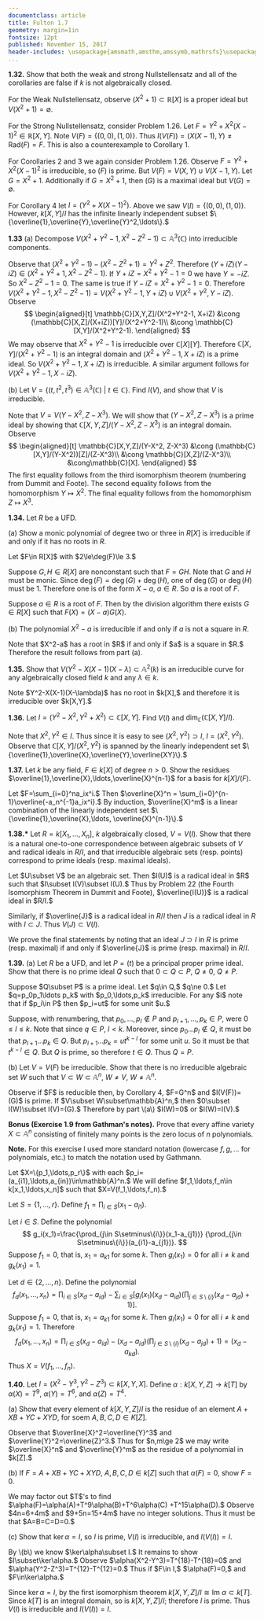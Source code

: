 ```yaml
---
documentclass: article
title: Fulton 1.7
geometry: margin=1in
fontsize: 12pt
published: November 15, 2017
header-includes: \usepackage{amsmath,amsthm,amssymb,mathrsfs}\usepackage[all]{xy}
...
```


**1.32.** Show that both the weak and strong Nullstellensatz and all of the
corollaries are false if $k$ is not algebraically closed.

For the Weak Nullstellensatz, observe $(X^2+1)\subset\mathbb{R}[X]$ is a proper ideal
but $V(X^2+1)=\emptyset.$

For the Strong Nullstellensatz, consider Problem 1.26. Let
$F=Y^2+X^2(X-1)^2\in\mathbb{R}[X,Y].$ Note $V(F)=\{(0,0),(1,0)\}.$ Thus
$I(V(F))=(X(X-1), Y)\ne\text{Rad}{(F)}=F.$ This is also a counterexample to Corollary
1.

For Corollaries 2 and 3 we again consider Problem 1.26. Observe $F=Y^2+X^2(X-1)^2$ is
irreducible, so $(F)$ is prime. But $V(F)=V(X, Y)\cup V(X-1,Y).$ Let $G=X^2+1.$
Additionally if $G=X^2+1,$ then $(G)$ is a maximal ideal but $V(G)=\emptyset.$

For Corollary 4 let $I=(Y^2+X(X-1)^2).$ Above we saw $V(I)=\{(0,0),(1,0)\}.$
However, $k[X,Y]/I$ has the infinite linearly independent subset
$\{\overline{1},\overline{Y},\overline{Y}^2,\ldots\}.$

**1.33** \(a\) Decompose $V(X^2+Y^2-1, X^2-Z^2-1)\subset\mathbb{A}^3(\mathbb{C})$ into
irreducible components.

Observe that $(X^2+Y^2-1) - (X^2-Z^2+1) = Y^2+Z^2.$ Therefore
$(Y+iZ)(Y-iZ)\in (X^2+Y^2+1, X^2-Z^2-1).$ If $Y+iZ=X^2+Y^2-1=0$ we have
$Y=-iZ.$ So $X^2-Z^2-1=0.$ The same is true if $Y-iZ=X^2+Y^2-1=0.$ Therefore
$V(X^2+Y^2-1, X^2-Z^2-1)=V(X^2+Y^2-1, Y+iZ)\cup V(X^2+Y^2, Y-iZ).$ Observe
$$
\begin{aligned}[t]
\mathbb{C}[X,Y,Z]/(X^2+Y^2-1, X+iZ)
&\cong (\mathbb{C}[X,Z]/(X+iZ))[Y]/(X^2+Y^2-1)\\
&\cong \mathbb{C}[X,Y]/(X^2+Y^2-1).
\end{aligned}
$$
We may observe that $X^2+Y^2-1$ is irreducible over $\mathbb{C}[X][Y].$ Therefore
$\mathbb{C}[X,Y]/(X^2+Y^2-1)$ is an integral domain and $(X^2+Y^2-1, X+iZ)$ is a prime
ideal. So $V(X^2+Y^2-1, X+iZ)$ is irreducible. A similar argument follows for
$V(X^2+Y^2-1, X-iZ).$

\(b\) Let $V=\{(t,t^2,t^3)\in\mathbb{A}^3(\mathbb{C}) \ | \ t\in\mathbb{C}\}.$ Find $I(V),$ and show
that $V$ is irreducible.

Note that $V=V(Y-X^2, Z-X^3).$
We will show that $(Y-X^2, Z-X^3)$ is a prime ideal by showing that
$\mathbb{C}[X,Y,Z]/(Y-X^2, Z-X^3)$ is an integral domain. Observe
$$
\begin{aligned}[t]
\mathbb{C}[X,Y,Z]/(Y-X^2, Z-X^3) &\cong (\mathbb{C}[X,Y]/(Y-X^2))[Z]/(Z-X^3)\\
&\cong \mathbb{C}[X,Z]/(Z-X^3)\\
&\cong\mathbb{C}[X].
\end{aligned}
$$
The first equality follows from the third isomorphism theorem (numbering from
Dummit and Foote). The second equality
follows from the homomorphism $Y\mapsto X^2.$ The final equality follows
from the homomorphism $Z\mapsto X^3.$

**1.34.** Let $R$ be a UFD.

\(a\) Show a monic polynomial of degree two or three in $R[X]$ is irreducible if
and only if it has no roots in $R.$

<div class="proof"> Let $F\in R[X]$ with $2\le\deg(F)\le 3.$

Suppose $G,H\in R[X]$
are nonconstant such that $F=GH.$ Note that $G$ and $H$ must be monic.
Since $\deg(F)=\deg(G)+\deg(H),$ one of $\deg(G)$ or $\deg(H)$ must be $1.$
Therefore one is of the form $X-a,$ $a\in R.$ So $a$ is a root
of $F.$

Suppose $a\in R$ is a root of $F.$ Then by the division algorithm there
exists $G\in R[X]$ such that $F(X)=(X-a)G(X).$
</div>

\(b\) The polynomial $X^2-a$ is irreducible if and only if $a$ is not a square in
$R.$

<div class="proof"> Note that $X^2-a$ has a root in $R$ if and only if $a$ is a square
in $R.$ Therefore the result follows from part (a).
</div>

**1.35.** Show that $V(Y^2-X(X-1)(X-\lambda)\subset\mathbb{A}^2(k)$ is an irreducible curve for
any algebraically closed field $k$ and any $\lambda\in k.$

<div class="proof"> Note $Y^2-X(X-1)(X-\lambda)$ has no root in $k[X],$ and therefore
it is irreducible over $k[X,Y].$
</div>

**1.36.** Let $I=(Y^2-X^2,Y^2+X^2)\subset \mathbb{C}[X,Y].$ Find $V(I)$ and
$\text{dim}_\mathbb{C}(\mathbb{C}[X,Y]/I).$

Note that $X^2,Y^2\in I.$ Thus since it is easy to see $(X^2,Y^2)\supset I,$
$I=(X^2,Y^2).$ Observe that $\mathbb{C}[X,Y]/(X^2,Y^2)$ is spanned by the linearly
independent set $\{\overline{1},\overline{X},\overline{Y},\overline{XY}\}.$

**1.37.** Let $k$ be any field, $F\in k[X]$ of degree $n>0.$ Show the
residues $\overline{1},\overline{X},\ldots,\overline{X}^{n-1}$ for a basis for $k[X]/(F).$

<div class="proof">
Let $F=\sum_{i=0}^na_ix^i.$ Then $\overline{X}^n =
\sum_{i=0}^{n-1}\overline{-a_n^{-1}a_ix^i}.$ By induction, $\overline{X}^m$ is a linear
combination of the linearly independent set $\{\overline{1},\overline{X},\ldots,
\overline{X}^{n-1}\}.$
</div>

**1.38.\*** Let $R=k[X_1,\ldots,X_n],$ $k$ algebraically closed, $V=V(I).$
Show that there is a natural one-to-one correspondence between algebraic subsets
of $V$ and radical ideals in $R/I,$ and that irreducible
algebraic sets (resp. points) correspond to prime ideals (resp. maximal ideals).

<div class="proof">
Let $U\subset V$ be an algebraic set. Then $I(U)$ is a radical ideal in $R$ such
that $I\subset I(V)\subset I(U).$ Thus by Problem 22 (the Fourth Isomorphism Theorem
in Dummit and Foote), $\overline{I(U)}$ is a radical ideal in $R/I.$

Similarly, if $\overline{J}$ is a radical ideal in $R/I$ then $J$ is a radical ideal
in $R$ with $I\subset J.$ Thus $V(J)\subset V(I).$

We prove the final statements by noting that an ideal $J\supset I$ in $R$ is
prime (resp. maximal) if and only if $\overline{J}$ is prime (resp. maximal) in
$R/I.$
</div>

**1.39.** \(a\) Let $R$ be a UFD, and let $P=(t)$ be a principal proper prime
ideal. Show that there is no prime ideal $Q$ such that $0\subset Q\subset P,$
$Q\ne 0,$ $Q\ne P.$

<div class="proof">
Suppose $Q\subset P$ is a prime ideal. Let $q\in Q,$ $q\ne 0.$ Let
$q=p_0p_1\ldots p_k$ with $p_0,\ldots,p_k$ irreducible. For any $i$ note that
if $p_i\in P$ then $p_i=ut$ for some unit $u.$

Suppose, with renumbering, that $p_0,\ldots,
p_l\not\in P$ and $p_{l+1},\ldots,p_k\in P,$ were $0\le l\le k.$ Note that since
$q\in P,$ $l<k.$ Moreover, since $p_0\ldots p_l\not\in Q,$ it must be that
$p_{l+1}\ldots p_k\in Q.$ But $p_{l+1}\ldots p_k=ut^{k-l}$ for some unit $u.$
So it must be that $t^{k-l}\in Q.$ But $Q$ is prime, so therefore $t\in Q.$
Thus $Q=P.$
</div>

\(b\) Let $V=V(F)$ be irreducible. Show that there is no irreducible algebraic
set $W$ such that $V\subset W\subset\mathbb{A}^n,$ $W\ne V,$ $W\ne\mathbb{A}^n.$

<div class="proof">
Observe if $F$ is reducible then, by Corollary 4, $F=G^n$ and $I(V(F))=(G)$
is prime.
If $V\subset W\subset\mathbb{A}^n,$ then $0\subset I(W)\subset I(V)=(G).$ Therefore
by part \(a\) $I(W)=0$ or $I(W)=I(V).$
</div>


**Bonus (Exercise 1.9 from Gathman's notes).** Prove that every affine
variety $X\subset\mathbb{A}^n$ consisting of finitely many points is the zero locus of
$n$ polynomials.

**Note.** For this exercise I used more standard notation
(lowercase $f,g,\ldots$ for polynomials, etc.) to match the notation used by
Gathmann.

<div class="proof">
Let $X=\{p_1,\ldots,p_r\}$ with each $p_i=(a_{i1},\ldots,a_{in})\in\mathbb{A}^n.$
We will define $f_1,\ldots,f_n\in k[x_1,\ldots,x_n]$ such that
$X=V(f_1,\ldots,f_n).$

Let $S=\{1,\ldots,r\}.$ Define $f_1=\prod_{i\in S}(x_1-a_{i1}).$

Let $i\in S.$ Define the polynomial
$$
    g_i(x_1)=\frac{\prod_{j\in S\setminus\{i\}}(x_1-a_{j1})}
        {\prod_{j\in S\setminus\{i\}}(a_{i1}-a_{j1})}.
$$
Suppose $f_1=0,$ that is, $x_1=a_{k1}$ for some $k.$ Then $g_i(x_1)=0$ for all
$i\ne k$ and $g_k(x_1)=1.$

Let $d\in \{2,\ldots,n\}.$ Define the polynomial
$$
    f_d(x_1,\ldots,x_n)=\prod_{i\in S}(x_d-a_{id})-\sum_{i\in S}\left[
            g_i(x_1)(x_d-a_{id})\left(
                    \prod_{j\in S\setminus\{i\}}(x_d-a_{jd}) + 1
                \right)
        \right].
$$
Suppose $f_1=0,$ that is, $x_1=a_{k1}$ for some $k.$ Then $g_i(x_1)=0$ for all
$i\ne k$ and $g_k(x_1)=1.$ Therefore
$$
    f_d(x_1,\ldots,x_n) = \prod_{i\in S}(x_d-a_{id}) - 
        (x_d-a_{id})\left(
                \prod_{j\in S\setminus\{i\}}(x_d-a_{jd}) + 1
            \right)
        = (x_d-a_{kd}).
$$
Thus $X=V(f_1,\ldots,f_n).$
</div>


**1.40.** Let $I=(X^2-Y^3, Y^2-Z^3)\subset k[X,Y,X].$ Define
$\alpha:k[X,Y,Z]\to k[T]$ by $\alpha(X)=T^9,$ $\alpha(Y)=T^6,$ and
$\alpha(Z)=T^4.$

\(a\) Show that every element of $k[X,Y,Z]/I$ is the residue of an element $A+XB+
YC+XYD,$ for soem $A,B,C,D\in K[Z].$

<div class="proof">
Observe that $\overline{X}^2=\overline{Y}^3$ and $\overline{Y}^2=\overline{Z}^3.$ Thus
for $n,m\ge 2$ we may write $\overline{X}^n$ and $\overline{Y}^m$ as the residue of a
polynomial in $k[Z].$
</div>

\(b\) If $F=A+XB+YC+XYD,$ $A,B,C,D\in k[Z]$ such that $\alpha(F)=0,$ show $F=0.$

<div class="proof">
We may factor out $T$'s to find $\alpha(F)=\alpha(A)+T^9\alpha(B)+T^6\alpha(C)
+T^15\alpha(D).$ Observe $4n=6+4m$ and $9+5n=15+4m$ have no integer solutions.
Thus it must be that $A=B=C=D=0.$
</div>

\(c\) Show that $\ker\alpha=I,$ so $I$ is prime, $V(I)$ is irreducible, and
$I(V(I))=I.$

<div class="proof">
By \(b\) we know $\ker\alpha\subset I.$ It remains to show $I\subset\ker\alpha.$
Observe $\alpha(X^2-Y^3)=T^{18}-T^{18}=0$ and $\alpha(Y^2-Z^3)=T^{12}-T^{12}=0.$
Thus if $F\in I,$ $\alpha(F)=0,$ and $F\in\ker\alpha.$

Since $\ker\alpha=I,$ by the first isomorphism theorem
$k[X,Y,Z]/I\cong\text{Im }\alpha\subset k[T].$ Since $k[T]$ is an integral domain,
so is $k[X,Y,Z]/I$;
therefore $I$ is prime. Thus $V(I)$ is irreducible and $I(V(I))=I.$ 
</div>
